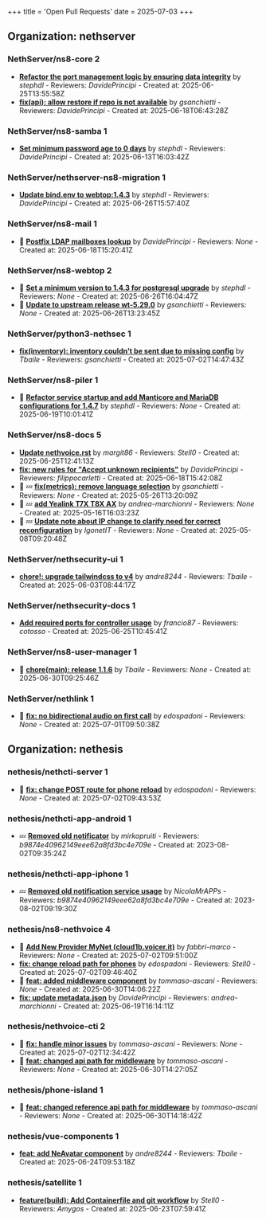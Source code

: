 +++
title = 'Open Pull Requests'
date = 2025-07-03
+++

## Organization: nethserver

### NethServer/ns8-core 2 

-   **[Refactor the port management logic by  ensuring data integrity](https://github.com/NethServer/ns8-core/pull/906)** by *stephdl* - Reviewers: *DavidePrincipi* - Created at: 2025-06-25T13:55:58Z
-   **[fix(api): allow restore if repo is not available](https://github.com/NethServer/ns8-core/pull/904)** by *gsanchietti* - Reviewers: *DavidePrincipi* - Created at: 2025-06-18T06:43:28Z

### NethServer/ns8-samba 1 

-   **[Set minimum password age to 0 days](https://github.com/NethServer/ns8-samba/pull/107)** by *stephdl* - Reviewers: *DavidePrincipi* - Created at: 2025-06-13T16:03:42Z

### NethServer/nethserver-ns8-migration 1 

-   **[Update bind.env to webtop:1.4.3](https://github.com/NethServer/nethserver-ns8-migration/pull/120)** by *stephdl* - Reviewers: *DavidePrincipi* - Created at: 2025-06-26T15:57:40Z

### NethServer/ns8-mail 1 

- :eyes:  **[Postfix LDAP mailboxes lookup](https://github.com/NethServer/ns8-mail/pull/184)** by *DavidePrincipi* - Reviewers: *None* - Created at: 2025-06-18T15:20:41Z

### NethServer/ns8-webtop 2 

- :eyes:  **[Set a minimum version to 1.4.3 for postgresql upgrade](https://github.com/NethServer/ns8-webtop/pull/142)** by *stephdl* - Reviewers: *None* - Created at: 2025-06-26T16:04:47Z
- :eyes:  **[Update to upstream release wt-5.29.0](https://github.com/NethServer/ns8-webtop/pull/141)** by *gsanchietti* - Reviewers: *None* - Created at: 2025-06-26T13:23:45Z

### NethServer/python3-nethsec 1 

-   **[fix(inventory): inventory couldn't be sent due to missing config](https://github.com/NethServer/python3-nethsec/pull/101)** by *Tbaile* - Reviewers: *gsanchietti* - Created at: 2025-07-02T14:47:43Z

### NethServer/ns8-piler 1 

- :eyes:  **[Refactor service startup and add Manticore and MariaDB configurations for 1.4.7](https://github.com/NethServer/ns8-piler/pull/34)** by *stephdl* - Reviewers: *None* - Created at: 2025-06-19T10:01:41Z

### NethServer/ns8-docs 5 

-   **[Update nethvoice.rst](https://github.com/NethServer/ns8-docs/pull/174)** by *margit86* - Reviewers: *Stell0* - Created at: 2025-06-25T12:41:13Z
-   **[fix: new rules for "Accept unknown recipients"](https://github.com/NethServer/ns8-docs/pull/173)** by *DavidePrincipi* - Reviewers: *filippocarletti* - Created at: 2025-06-18T15:42:08Z
- :eyes: :zzz: **[fix(metrics): remove language selection](https://github.com/NethServer/ns8-docs/pull/167)** by *gsanchietti* - Reviewers: *None* - Created at: 2025-05-26T13:20:09Z
- :eyes: :zzz: **[add Yealink T7X T8X AX](https://github.com/NethServer/ns8-docs/pull/165)** by *andrea-marchionni* - Reviewers: *None* - Created at: 2025-05-16T16:03:23Z
- :eyes: :zzz: **[Update note about IP change to clarify need for correct reconfiguration](https://github.com/NethServer/ns8-docs/pull/164)** by *IgonetIT* - Reviewers: *None* - Created at: 2025-05-08T09:20:48Z

### NethServer/nethsecurity-ui 1 

-   **[chore!: upgrade tailwindcss to v4](https://github.com/NethServer/nethsecurity-ui/pull/570)** by *andre8244* - Reviewers: *Tbaile* - Created at: 2025-06-03T08:44:17Z

### NethServer/nethsecurity-docs 1 

-   **[Add required ports for controller usage](https://github.com/NethServer/nethsecurity-docs/pull/188)** by *francio87* - Reviewers: *cotosso* - Created at: 2025-06-25T10:45:41Z

### NethServer/ns8-user-manager 1 

- :eyes:  **[chore(main): release 1.1.6](https://github.com/NethServer/ns8-user-manager/pull/100)** by *Tbaile* - Reviewers: *None* - Created at: 2025-06-30T09:25:46Z

### NethServer/nethlink 1 

- :eyes:  **[fix: no bidirectional audio on first call](https://github.com/NethServer/nethlink/pull/68)** by *edospadoni* - Reviewers: *None* - Created at: 2025-07-01T09:50:38Z

## Organization: nethesis

### nethesis/nethcti-server 1 

- :eyes:  **[fix: change POST route for phone reload](https://github.com/nethesis/nethcti-server/pull/337)** by *edospadoni* - Reviewers: *None* - Created at: 2025-07-02T09:43:53Z

### nethesis/nethcti-app-android 1 

-  :zzz: **[Removed old notificator](https://github.com/nethesis/nethcti-app-android/pull/30)** by *mirkopruiti* - Reviewers: *b9874e40962149eee62a8fd3bc4e709e* - Created at: 2023-08-02T09:35:24Z

### nethesis/nethcti-app-iphone 1 

-  :zzz: **[Removed old notification service usage](https://github.com/nethesis/nethcti-app-iphone/pull/37)** by *NicolaMrAPPs* - Reviewers: *b9874e40962149eee62a8fd3bc4e709e* - Created at: 2023-08-02T09:19:30Z

### nethesis/ns8-nethvoice 4 

- :eyes:  **[Add New Provider MyNet (cloud1b.voicer.it)](https://github.com/nethesis/ns8-nethvoice/pull/497)** by *fabbri-marco* - Reviewers: *None* - Created at: 2025-07-02T09:51:00Z
-   **[fix: change reload path for phones](https://github.com/nethesis/ns8-nethvoice/pull/496)** by *edospadoni* - Reviewers: *Stell0* - Created at: 2025-07-02T09:46:40Z
- :eyes:  **[feat: added middleware component](https://github.com/nethesis/ns8-nethvoice/pull/493)** by *tommaso-ascani* - Reviewers: *None* - Created at: 2025-06-30T14:06:22Z
-   **[fix: update metadata.json](https://github.com/nethesis/ns8-nethvoice/pull/483)** by *DavidePrincipi* - Reviewers: *andrea-marchionni* - Created at: 2025-06-19T16:14:11Z

### nethesis/nethvoice-cti 2 

- :eyes:  **[fix: handle minor issues](https://github.com/nethesis/nethvoice-cti/pull/319)** by *tommaso-ascani* - Reviewers: *None* - Created at: 2025-07-02T12:34:42Z
- :eyes:  **[feat: changed api path for middleware](https://github.com/nethesis/nethvoice-cti/pull/317)** by *tommaso-ascani* - Reviewers: *None* - Created at: 2025-06-30T14:27:05Z

### nethesis/phone-island 1 

- :eyes:  **[feat: changed reference api path for middleware](https://github.com/nethesis/phone-island/pull/103)** by *tommaso-ascani* - Reviewers: *None* - Created at: 2025-06-30T14:18:42Z

### nethesis/vue-components 1 

-   **[feat: add NeAvatar component](https://github.com/nethesis/vue-components/pull/91)** by *andre8244* - Reviewers: *Tbaile* - Created at: 2025-06-24T09:53:18Z

### nethesis/satellite 1 

-   **[feature(build): Add Containerfile and git workflow](https://github.com/nethesis/satellite/pull/1)** by *Stell0* - Reviewers: *Amygos* - Created at: 2025-06-23T07:59:41Z


